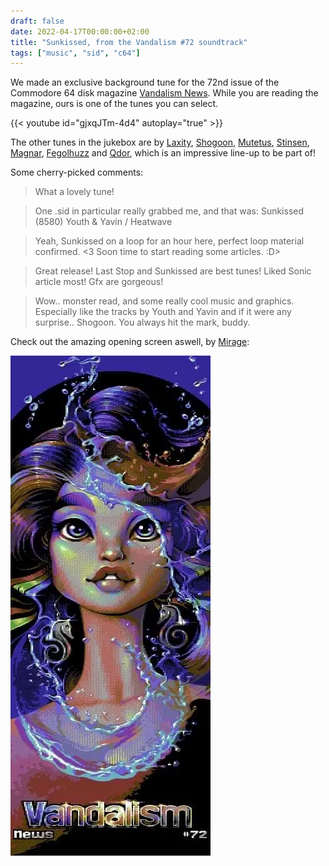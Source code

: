 ```yaml
---
draft: false
date: 2022-04-17T00:00:00+02:00
title: "Sunkissed, from the Vandalism #72 soundtrack"
tags: ["music", "sid", "c64"]
---
```


We made an exclusive background tune for the 72nd issue of the Commodore 64 disk
magazine [Vandalism News](https://csdb.dk/release/?id=216880). While you are reading
the magazine, ours is one of the tunes you can select.

{{< youtube id="gjxqJTm-4d4" autoplay="true" >}}

The other tunes in the jukebox are by
[Laxity](https://deepsid.chordian.net/?file=/MUSICIANS/L/Laxity), [Shogoon](https://deepsid.chordian.net/?file=/MUSICIANS/S/Shogoon/), [Mutetus](https://deepsid.chordian.net/?file=/MUSICIANS/M/Mutetus), [Stinsen](https://deepsid.chordian.net/?file=/MUSICIANS/S/Stinsen),
[Magnar](https://deepsid.chordian.net/?file=/MUSICIANS/M/Magnar), [Fegolhuzz](https://deepsid.chordian.net/?file=/MUSICIANS/F/Fegolhuzz) and [Qdor](https://deepsid.chordian.net/?file=/MUSICIANS/Q/Qdor), which is an impressive line-up to be part of!

Some cherry-picked comments:

> What a lovely tune!

> One .sid in particular really grabbed me, and that was:
> Sunkissed (8580) Youth & Yavin / Heatwave

> Yeah, Sunkissed on a loop for an hour here, perfect loop material confirmed.
> <3 Soon time to start reading some articles. :D>

> Great release! Last Stop and Sunkissed are best tunes! Liked Sonic article
> most! Gfx are gorgeous!

> Wow.. monster read, and some really cool music and graphics. Especially like
> the tracks by Youth and Yavin and if it were any surprise.. Shogoon. You
> always hit the mark, buddy.

Check out the amazing opening screen aswell, by
[Mirage](https://csdb.dk/scener/?id=739):

![Vandalism News #72 title screen](vandalism72.webp)
